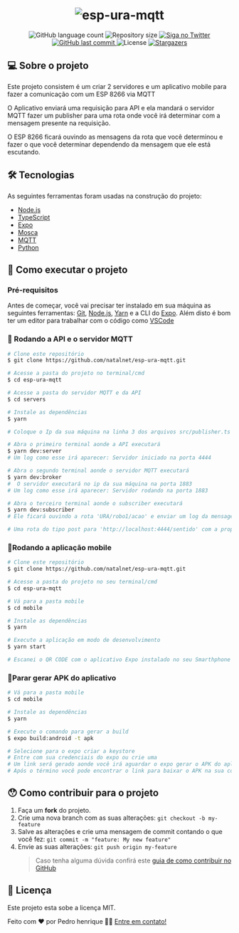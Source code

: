 <h1 align="center">
    <img alt="esp-ura-mqtt" title="esp-ura-mqtt" src="https://i.imgur.com/3zFLNla.png" />
</h1>

<p align="center">
  <img alt="GitHub language count" src="https://img.shields.io/github/languages/count/natalnet/esp-ura-mqtt?color=%2304D361">

  <img alt="Repository size" src="https://img.shields.io/github/repo-size/natalnet/esp-ura-mqtt">

  <a href="https://www.twitter.com/natalnet/">
    <img alt="Siga no Twitter" src="https://img.shields.io/twitter/url?url=https%3A%2F%2Fgithub.com%2Fnatalnet%2Fnlw1">
  </a>
	
  
  <a href="https://github.com/natalnet/esp-ura-mqtt/commits/master">
    <img alt="GitHub last commit" src="https://img.shields.io/github/last-commit/natalnet/esp-ura-mqtt">
  </a>

  <img alt="License" src="https://img.shields.io/badge/license-MIT-brightgreen">
   <a href="https://github.com/natalnet/esp-ura-mqtt/stargazers">
    <img alt="Stargazers" src="https://img.shields.io/github/stars/natalnet/esp-ura-mqtt?style=social">
  </a>
</p>

## 💻 Sobre o projeto

Este projeto consistem é um criar 2 servidores e um aplicativo mobile para fazer a comunicação com um ESP 8266 via MQTT

O Aplicativo enviará uma requisição para API e ela mandará o servidor MQTT fazer um publisher para uma rota onde você irá determinar com a mensagem presente na requisição.

O ESP 8266 ficará ouvindo as mensagens da rota que você determinou e fazer o que você determinar dependendo da mensagem que ele está escutando.

## 🛠 Tecnologias

As seguintes ferramentas foram usadas na construção do projeto:

- [Node.js][nodejs]
- [TypeScript][typescript]
- [Expo][expo]
- [Mosca][mosca]
- [MQTT][mqtt]
- [Python][python]

## 🚀 Como executar o projeto

### Pré-requisitos

Antes de começar, você vai precisar ter instalado em sua máquina as seguintes ferramentas:
[Git](https://git-scm.com), [Node.js][nodejs], [Yarn][yarn] e a CLI do [Expo][expo].
Além disto é bom ter um editor para trabalhar com o código como [VSCode][vscode]

### 🎲 Rodando a API e o servidor MQTT

```bash
# Clone este repositório
$ git clone https://github.com/natalnet/esp-ura-mqtt.git

# Acesse a pasta do projeto no terminal/cmd
$ cd esp-ura-mqtt

# Acesse a pasta do servidor MQTT e da API
$ cd servers

# Instale as dependências
$ yarn

# Coloque o Ip da sua máquina na linha 3 dos arquivos src/publisher.ts e subscriber.ts

# Abra o primeiro terminal aonde a API executará
$ yarn dev:server
# Um log como esse irá aparecer: Servidor iniciado na porta 4444

# Abra o segundo terminal aonde o servidor MQTT executará
$ yarn dev:broker
#  O servidor executará no ip da sua máquina na porta 1883
# Um log como esse irá aparecer: Servidor rodando na porta 1883

# Abra o terceiro terminal aonde o subscriber executará
$ yarn dev:subscriber
# Ele ficará ouvindo a rota 'URA/robo1/acao' e enviar um log da mensagem dessa rota, para alterar a rota é só mudar as informações em src/mqtt/subscriber

# Uma rota do tipo post para 'http://localhost:4444/sentido' com a propriedade 'sentido' em json já está criada, você pode conferir nos arquivos src/controllers/ForwardController e routes.ts, altere os arquivos se sentir necessidade.
```

### 📱Rodando a aplicação mobile

```bash
# Clone este repositório
$ git clone https://github.com/natalnet/esp-ura-mqtt.git

# Acesse a pasta do projeto no seu terminal/cmd
$ cd esp-ura-mqtt

# Vá para a pasta mobile
$ cd mobile

# Instale as dependências
$ yarn

# Execute a aplicação em modo de desenvolvimento
$ yarn start

# Escanei o QR CODE com o aplicativo Expo instalado no seu Smarthphone
```

### 📱Parar gerar APK do aplicativo

```bash
# Vá para a pasta mobile
$ cd mobile

# Instale as dependências
$ yarn

# Execute o comando para gerar a build
$ expo build:android -t apk

# Selecione para o expo criar a keystore
# Entre com sua credenciais do expo ou crie uma
# Um link será gerado aonde você irá aguardar o expo gerar o APK do aplicativo
# Após o término você pode encontrar o link para baixar o APK na sua conta do expo
```

## 😯 Como contribuir para o projeto

1. Faça um **fork** do projeto.
2. Crie uma nova branch com as suas alterações: `git checkout -b my-feature`
3. Salve as alterações e crie uma mensagem de commit contando o que você fez: `git commit -m "feature: My new feature"`
4. Envie as suas alterações: `git push origin my-feature`
   > Caso tenha alguma dúvida confirá este [guia de como contribuir no GitHub](https://github.com/firstcontributions/first-contributions)

## 📝 Licença

Este projeto esta sobe a licença MIT.

Feito com ❤️ por Pedro henrique 👋🏽 [Entre em contato!](https://www.linkedin.com/in/pedro-henrique-b9541a199/)

[nodejs]: https://nodejs.org/
[typescript]: https://www.typescriptlang.org/
[expo]: https://docs.expo.io/get-started/installation/
[reactjs]: https://reactjs.org
[rn]: https://facebook.github.io/react-native/
[yarn]: https://yarnpkg.com/
[vscode]: https://code.visualstudio.com/
[vceditconfig]: https://marketplace.visualstudio.com/items?itemName=EditorConfig.EditorConfig
[license]: https://opensource.org/licenses/MIT
[vceslint]: https://marketplace.visualstudio.com/items?itemName=dbaeumer.vscode-eslint
[prettier]: https://marketplace.visualstudio.com/items?itemName=esbenp.prettier-vscode
[rs]: https://rocketseat.com.br
[yarn]: https://yarnpkg.com/getting-started/install
[mosca]: https://github.com/moscajs/mosca
[mqtt]: http://docs.oasis-open.org/mqtt/mqtt/v3.1.1/os/mqtt-v3.1.1-os.html
[python]: https://docs.python.org/3/
